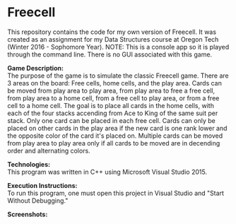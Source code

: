 # Freecell
This repository contains the code for my own version of Freecell. It was created as an assignment for my Data Structures course at Oregon Tech (Winter 2016 - Sophomore Year). NOTE: This is a console app so it is played through the command line. There is no GUI associated with this game.

<b>Game Description:</b><br />
The purpose of the game is to simulate the classic Freecell game. There are 3 areas on the board: Free cells, home cells, and the play area. Cards can be moved from play area to play area, from play area to free a free cell, from play area to a home cell, from a free cell to play area, or from a free cell to a home cell. The goal is to place all cards in the home cells, with each of the four stacks accending from Ace to King of the same suit per stack. Only one card can be placed in each free cell. Cards can only be placed on other cards in the play area if the new card is one rank lower and the opposite color of the card it's placed on. Multiple cards can be moved from play area to play area only if all cards to be moved are in decending order and alternating colors.<br />

<b>Technologies:</b><br />
This program was written in C++ using Microsoft Visual Studio 2015.<br />

<b>Execution Instructions:</b><br />
To run this program, one must open this project in Visual Studio and "Start Without Debugging."<br />

<b>Screenshots:</b><br />

<!--
<img src= "/img/welcomeScreen.PNG" width="600" height="200">
<br />
Welcome screen
-->
